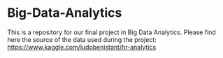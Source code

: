 # Big-Data-Analytics
This is a repository for our final project in Big Data Analytics. Please find here the source of the data used during the project: https://www.kaggle.com/ludobenistant/hr-analytics
